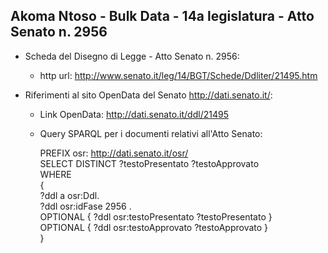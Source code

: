 ## Akoma Ntoso - Bulk Data - 14a legislatura - Atto Senato n. 2956 ##

* Scheda del Disegno di Legge - Atto Senato n. 2956:
	* http url: http://www.senato.it/leg/14/BGT/Schede/Ddliter/21495.htm

* Riferimenti al sito OpenData del Senato http://dati.senato.it/:
	* Link OpenData: http://dati.senato.it/ddl/21495
	* Query SPARQL per i documenti relativi all'Atto Senato:

        PREFIX osr: <http://dati.senato.it/osr/>  
		SELECT DISTINCT ?testoPresentato ?testoApprovato  
		WHERE  
		{  
		    ?ddl a osr:Ddl.  
		    ?ddl osr:idFase 2956 .  
		    OPTIONAL { ?ddl osr:testoPresentato ?testoPresentato }  
		    OPTIONAL { ?ddl osr:testoApprovato ?testoApprovato }  
		}
		
